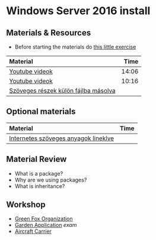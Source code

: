 # Windows Server 2016 install

## Materials & Resources

- Before starting the materials do [this little exercise](before/java.md)

| Material                                                                                                            |  Time |
| :------------------------------------------------------------------------------------------------------------------ | ----: |
| [Youtube videok](https://www.youtube.com/watch?v=i2ghIckPZfE)                     | 14:06 |
| [Youtube videok](https://www.youtube.com/watch?v=PHden2Po8YU)                    | 10:16 |
| [Szöveges részek külön fájlba másolva](https://docs.oracle.com/javase/tutorial/java/javaOO/accesscontrol.html) | 

## Optional materials

| Material                                                                                              |  Time |
| :---------------------------------------------------------------------------------------------------- | ----: |
| [Internetes szöveges anyagok lineklve](https://docs.oracle.com/javase/tutorial/java/javaOO/accesscontrol.html) |      

## Material Review

- What is a package?
  <!--
    A package can be defined as a grouping of related classes providing access
    protection and namespace management. Pretty much a directory with the
    grouped class files.
  -->
- Why are we using packages?
  <!--
    Packages are used in Java in order to prevent naming conflicts, to control
    access, to make searching/locating and usage easier of classes.
  -->
- What is inheritance?
  

## Workshop

- [Green Fox Organization](green-fox/java.md)
- [Garden Application](garden-app/README.md) *exam*
- [Aircraft Carrier](aircraft-carrier/README.md)